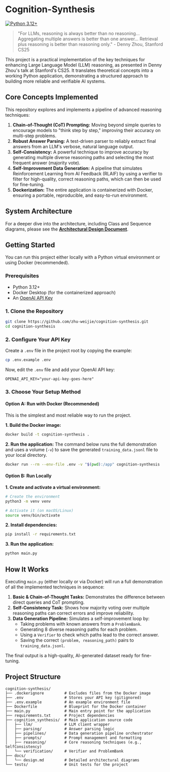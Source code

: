 # Cognition-Synthesis

[![Python 3.12+](https://img.shields.io/badge/python-3.12+-blue.svg)](https://www.python.org/downloads/)

> "For LLMs, reasoning is always better than no reasoning... Aggregating multiple answers is better than one answer... Retrieval plus reasoning is better than reasoning only." - Denny Zhou, Stanford CS25

This project is a practical implementation of the key techniques for enhancing Large Language Model (LLM) reasoning, as presented in Denny Zhou's talk at Stanford's CS25. It translates theoretical concepts into a working Python application, demonstrating a structured approach to building more reliable and verifiable AI systems.

## Core Concepts Implemented

This repository explores and implements a pipeline of advanced reasoning techniques:

1.  **Chain-of-Thought (CoT) Prompting:** Moving beyond simple queries to encourage models to "think step by step," improving their accuracy on multi-step problems.
2.  **Robust Answer Parsing:** A test-driven parser to reliably extract final answers from an LLM's verbose, natural language output.
3.  **Self-Consistency:** A powerful technique to improve accuracy by generating multiple diverse reasoning paths and selecting the most frequent answer (majority vote).
4.  **Self-Improvement Data Generation:** A pipeline that simulates Reinforcement Learning from AI Feedback (RLAIF) by using a verifier to filter for high-quality, correct reasoning paths, which can then be used for fine-tuning.
5.  **Dockerization:** The entire application is containerized with Docker, ensuring a portable, reproducible, and easy-to-run environment.

## System Architecture

For a deeper dive into the architecture, including Class and Sequence diagrams, please see the [**Architectural Design Document**](./docs/design.md).

## Getting Started

You can run this project either locally with a Python virtual environment or using Docker (recommended).

### Prerequisites

*   Python 3.12+
*   Docker Desktop (for the containerized approach)
*   An [OpenAI API Key](https://platform.openai.com/api-keys)

### 1. Clone the Repository

```bash
git clone https://github.com/zhu-weijie/cognition-synthesis.git
cd cognition-synthesis
```

### 2. Configure Your API Key

Create a `.env` file in the project root by copying the example:

```bash
cp .env.example .env
```

Now, edit the `.env` file and add your OpenAI API key:

```
OPENAI_API_KEY="your-api-key-goes-here"
```

### 3. Choose Your Setup Method

#### Option A: Run with Docker (Recommended)

This is the simplest and most reliable way to run the project.

**1. Build the Docker image:**
```bash
docker build -t cognition-synthesis .
```

**2. Run the application:**
The command below runs the full demonstration and uses a volume (`-v`) to save the generated `training_data.jsonl` file to your local directory.
```bash
docker run --rm --env-file .env -v "$(pwd):/app" cognition-synthesis
```

#### Option B: Run Locally

**1. Create and activate a virtual environment:**
```bash
# Create the environment
python3 -m venv venv

# Activate it (on macOS/Linux)
source venv/bin/activate
```

**2. Install dependencies:**
```bash
pip install -r requirements.txt
```

**3. Run the application:**
```bash
python main.py
```

## How It Works

Executing `main.py` (either locally or via Docker) will run a full demonstration of all the implemented techniques in sequence:
1.  **Basic & Chain-of-Thought Tasks:** Demonstrates the difference between direct queries and CoT prompting.
2.  **Self-Consistency Task:** Shows how majority voting over multiple reasoning paths can correct errors and improve reliability.
3.  **Data Generation Pipeline:** Simulates a self-improvement loop by:
    *   Taking problems with known answers from a `ProblemBank`.
    *   Generating 8 diverse reasoning paths for each problem.
    *   Using a `Verifier` to check which paths lead to the correct answer.
    *   Saving the correct `(problem, reasoning_path)` pairs to `training_data.jsonl`.

The final output is a high-quality, AI-generated dataset ready for fine-tuning.

## Project Structure

```
cognition-synthesis/
├── .dockerignore         # Excludes files from the Docker image
├── .env                  # Stores your API key (gitignored)
├── .env.example          # An example environment file
├── Dockerfile            # Blueprint for the Docker container
├── main.py               # Main entry point for the application
├── requirements.txt      # Project dependencies
├── cognition_synthesis/  # Main application source code
│   ├── llm/              # LLM client wrapper
│   ├── parsing/          # Answer parsing logic
│   ├── pipelines/        # Data generation pipeline orchestrator
│   ├── prompts/          # Prompt management and formatting
│   ├── reasoning/        # Core reasoning techniques (e.g., SelfConsistency)
│   └── verification/     # Verifier and ProblemBank
├── docs/
│   └── design.md         # Detailed architectural diagrams
└── tests/                # Unit tests for the project
```
